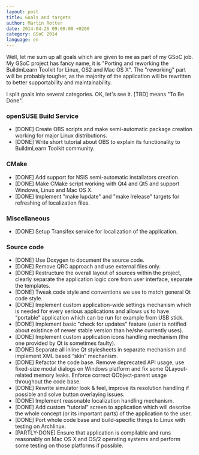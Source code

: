 ```yaml
---
layout: post
title: Goals and targets
author: Martin Rotter
date: 2014-04-26 09:00:00 +0200
category: GSoC 2014
language: en
---
```


Well, let me sum up all goals which are given to me as part of my GSoC job. My GSoC project has fancy name, it is "Porting and reworking the BuildmLearn Toolkit for Linux, OS2 and Mac OS X". The "reworking" part will be probably tougher, as the majority of the application will be rewritten to better supportability and maintainability.
<!--more-->

I split goals into several categories. OK, let's see it. [TBD] means "To Be Done".

### openSUSE Build Service

* [DONE] Create OBS scripts and make semi-automatic package creation working for major Linux distributions.
* [DONE] Write short tutorial about OBS to explain its functionality to BuildmLearn Toolkit community.

### CMake

* [DONE] Add support for NSIS semi-automatic installators creation.
* [DONE] Make CMake script working with Qt4 and Qt5 and support Windows, Linux and Mac OS X.
* [DONE] Implement "make lupdate" and "make lrelease" targets for refreshing of localization files.

### Miscellaneous

* [DONE] Setup Transifex service for localization of the application.

### Source code

* [DONE] Use Doxygen to document the source code.
* [DONE] Remove QRC approach and use external files only.
* [DONE] Restructure the overall layout of sources within the project, clearly separate the application logic core from user interface, separate the templates.
* [DONE] Tweak code style and conventions we use to match general Qt code style.
* [DONE] Implement custom application-wide settings mechanism which is needed for every serious applications and allows us to have “portable” application which can be run for example from USB stick.
* [DONE] Implement basic "check for updates" feature (user is notified about existince of newer stable version than he/she currently uses).
* [DONE] Implement custom application icons handling mechanism (the one provided by Qt is sometimes faulty).
* [DONE] Separate all inline Qt stylesheets in separate mechanism and implement XML based “skin” mechanism.
* [DONE] Refactor the code base. Remove deprecated API usage, use fixed-size modal dialogs on Windows platform and fix some QLayout-related memory leaks. Enforce correct QObject-parent usage throughout the code base.
* [DONE] Rewrite simulator look & feel, improve its resolution handling if possible and solve button overlaying issues.
* [DONE] Implement reasonable localization handling mechanism.
* [DONE] Add custom “tutorial” screen to application which will describe the whole concept (or its important parts) of the application to the user.
* [DONE] Port whole code base and build-specific things to Linux with testing on Archlinux.
* [PARTLY-DONE] Ensure that application is compilable and runs reasonably on Mac OS X and OS/2 operating systems and perform some testing on those platforms if possible.